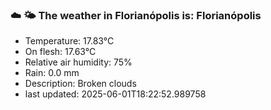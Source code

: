 ### ☁️ 🌤️  The weather in Florianópolis is: Florianópolis

- Temperature: 17.83°C
- On flesh: 17.63°C
- Relative air humidity: 75%
- Rain: 0.0 mm
- Description: Broken clouds
- last updated: 2025-06-01T18:22:52.989758
